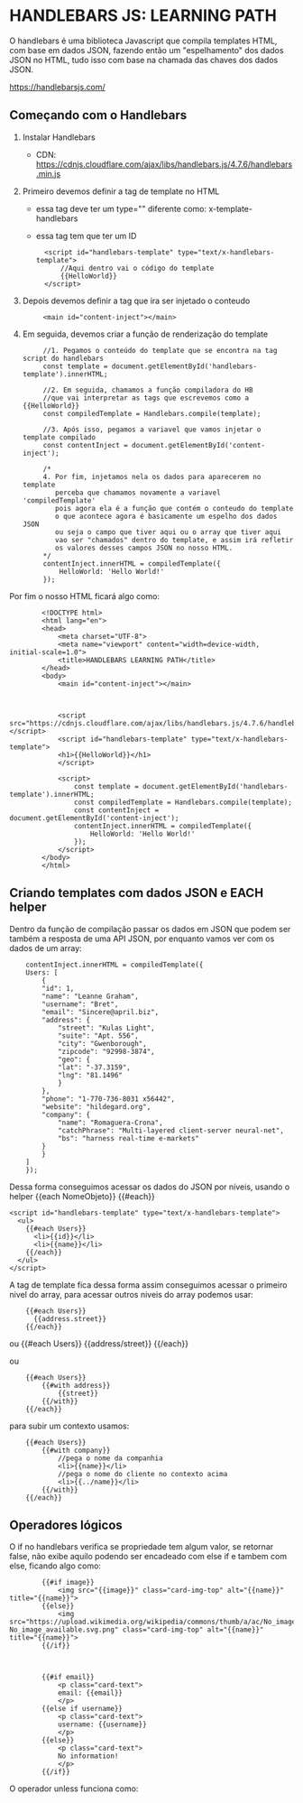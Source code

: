 # HANDLEBARS JS: LEARNING PATH

O handlebars é uma biblioteca Javascript que compila templates HTML,
com base em dados JSON, fazendo então um "espelhamento" dos dados JSON no HTML,
tudo isso com base na chamada das chaves dos dados JSON.

https://handlebarsjs.com/

## Começando com o Handlebars

1. Instalar Handlebars
    - CDN: https://cdnjs.cloudflare.com/ajax/libs/handlebars.js/4.7.6/handlebars.min.js

2. Primeiro devemos definir a tag de template no HTML
    - essa tag deve ter um type="" diferente como: x-template-handlebars
    - essa tag tem que ter um ID

            <script id="handlebars-template" type="text/x-handlebars-template">
                //Aqui dentro vai o código do template
                {{HelloWorld}}
            </script>

3. Depois devemos definir a tag que ira ser injetado o conteudo
        
            <main id="content-inject"></main>

4. Em seguida, devemos criar a função de renderização do template

            //1. Pegamos o conteúdo do template que se encontra na tag script do handlebars
            const template = document.getElementById('handlebars-template').innerHTML;

            //2. Em seguida, chamamos a função compiladora do HB
            //que vai interpretar as tags que escrevemos como a {{HelloWorld}}
            const compiledTemplate = Handlebars.compile(template);

            //3. Após isso, pegamos a variavel que vamos injetar o template compilado
            const contentInject = document.getElementById('content-inject');

            /*
            4. Por fim, injetamos nela os dados para aparecerem no template
               perceba que chamamos novamente a variavel 'compiledTemplate'
               pois agora ela é a função que contém o conteudo do template
               o que acontece agora é basicamente um espelho dos dados JSON
               ou seja o campo que tiver aqui ou o array que tiver aqui
               vao ser "chamados" dentro do template, e assim irá refletir
               os valores desses campos JSON no nosso HTML.
            */
            contentInject.innerHTML = compiledTemplate({
                HelloWorld: 'Hello World!'
            });

Por fim o nosso HTML ficará algo como:

            <!DOCTYPE html>
            <html lang="en">
            <head>
                <meta charset="UTF-8">
                <meta name="viewport" content="width=device-width, initial-scale=1.0">
                <title>HANDLEBARS LEARNING PATH</title>
            </head>
            <body>
                <main id="content-inject"></main>
                


                <script src="https://cdnjs.cloudflare.com/ajax/libs/handlebars.js/4.7.6/handlebars.min.js"></script>
                <script id="handlebars-template" type="text/x-handlebars-template">
                <h1>{{HelloWorld}}</h1>
                </script>

                <script>
                    const template = document.getElementById('handlebars-template').innerHTML;
                    const compiledTemplate = Handlebars.compile(template);
                    const contentInject = document.getElementById('content-inject');
                    contentInject.innerHTML = compiledTemplate({
                        HelloWorld: 'Hello World!'
                    });
                </script>
            </body>
            </html>

## Criando templates com dados JSON e EACH helper

Dentro da função de compilação passar os dados em JSON que podem ser também a resposta de uma API JSON,
por enquanto vamos ver com os dados de um array:

        contentInject.innerHTML = compiledTemplate({
        Users: [
            {
            "id": 1,
            "name": "Leanne Graham",
            "username": "Bret",
            "email": "Sincere@april.biz",
            "address": {
                "street": "Kulas Light",
                "suite": "Apt. 556",
                "city": "Gwenborough",
                "zipcode": "92998-3874",
                "geo": {
                "lat": "-37.3159",
                "lng": "81.1496"
                }
            },
            "phone": "1-770-736-8031 x56442",
            "website": "hildegard.org",
            "company": {
                "name": "Romaguera-Crona",
                "catchPhrase": "Multi-layered client-server neural-net",
                "bs": "harness real-time e-markets"
            }
            }
        ]
        });

Dessa forma conseguimos acessar os dados do JSON por níveis, usando o helper {{each NomeObjeto}} {{#each}}

    <script id="handlebars-template" type="text/x-handlebars-template">
      <ul>
        {{#each Users}}
          <li>{{id}}</li>
          <li>{{name}}</li>
        {{/each}}
      </ul>
    </script>

A tag de template fica dessa forma assim conseguimos acessar o primeiro nivel do array, para acessar outros niveis do array
podemos usar:

        {{#each Users}}
          {{address.street}}
        {{/each}}

ou
        {{#each Users}}
            {{address/street}}
        {{/each}}

ou

        {{#each Users}}
            {{#with address}}
                {{street}}
            {{/with}}
        {{/each}}

para subir um contexto usamos:

        {{#each Users}}
            {{#with company}}
                //pega o nome da companhia
                <li>{{name}}</li>
                //pega o nome do cliente no contexto acima
                <li>{{../name}}</li>
            {{/with}}
        {{/each}}

## Operadores lógicos

O if no handlebars verifica se propriedade tem algum valor, se retornar false, não exibe aquilo
podendo ser encadeado com else if e tambem com else, ficando algo como:

            {{#if image}}
                <img src="{{image}}" class="card-img-top" alt="{{name}}" title="{{name}}">
            {{else}}
                <img src="https://upload.wikimedia.org/wikipedia/commons/thumb/a/ac/No_image_available.svg/600px-No_image_available.svg.png" class="card-img-top" alt="{{name}}" title="{{name}}">
            {{/if}}



            {{#if email}}
                <p class="card-text">
                email: {{email}}
                </p>
            {{else if username}}
                <p class="card-text">
                username: {{username}}
                </p>
            {{else}}
                <p class="card-text">
                No information!
                </p>
            {{/if}}

O operador unless funciona como:

